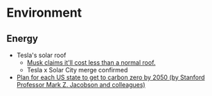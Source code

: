 # Environment

## Energy
* Tesla's solar roof
	* [Musk claims it'll cost less than a normal roof.](http://www.sciencealert.com/elon-musk-says-a-tesla-solar-roof-could-cost-less-than-your-crappy-normal-roof)
	* Tesla x Solar City merge confirmed
* [Plan for each US state to get to carbon zero by 2050 (by Stanford Professor Mark Z. Jacobson and colleagues)](http://news.stanford.edu/2015/06/08/50states-renewable-energy-060815/)
